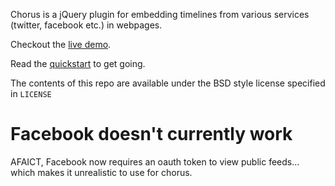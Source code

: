 Chorus is a jQuery plugin for embedding timelines from various services (twitter, facebook etc.) in webpages.

Checkout the [live demo](http://gerardpaapu.com/qorus/demo).

Read the [quickstart](https://github.com/sharkbrainguy/qorus/blob/master/doc/quickstart.mkd) to get going.

The contents of this repo are available under the BSD style license specified in `LICENSE`

Facebook doesn't currently work
==

AFAICT, Facebook now requires an oauth token to view public feeds... which makes it unrealistic to use for chorus.
